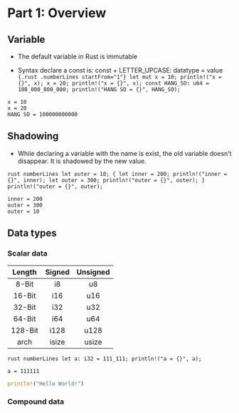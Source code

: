 # Part 1: Overview

## Variable

  - The default variable in Rust is immutable

  - Syntax declare a const is: const + LETTER\_UPCASE: datatype = value
    `{.rust .numberLines startFrom="1"} let mut x = 10; println!("x =
    {}", x); x = 20; println!("x = {}", x); const HANG_SO: u64
    = 100_000_000_000; println!("HANG SO = {}", HANG_SO);`

<!-- end list -->

``` stdout
x = 10
x = 20
HANG SO = 100000000000
```

## Shadowing

  - While declaring a variable with the name is exist, the old variable
    doesn’t disappear. It is shadowed by the new value.

`rust numberLines let outer = 10; { let inner = 200; println!("inner =
{}", inner); let outer = 300; println!("outer = {}", outer); }
println!("outer = {}", outer);`

``` stdout
inner = 200
outer = 300
outer = 10
```

## Data types

### Scalar data

| Length  | Signed | Unsigned |
| :-----: | :----: | :------: |
|  8-Bit  |   i8   |    u8    |
| 16-Bit  |  i16   |   u16    |
| 32-Bit  |  i32   |   u32    |
| 64-Bit  |  i64   |   u64    |
| 128-Bit |  i128  |   u128   |
|  arch   | isize  |  usize   |

`rust numberLines let a: i32 = 111_111; println!("a = {}", a);`

``` stdout
a = 111111
```

``` rust
println!("Hello World!")
```

### Compound data

